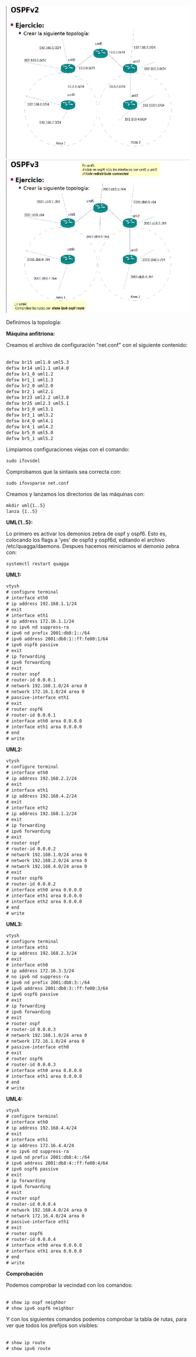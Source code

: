 ![](EncaminamientoInterno/images/ej5_1-OSPF.png)
![](EncaminamientoInterno/images/ej5-OSPF.png)

Definimos la topología:

**Máquina anfitriona:**

Creamos el archivo de configuración "net.conf" con el siguiente contenido:
<pre><code>
defsw br15 uml1.0 uml5.3
defsw br14 uml1.1 uml4.0
defsw br1_0 uml1.2
defsw br1_1 uml1.3
defsw br2_0 uml2.0
defsw br2_1 uml2.1
defsw br23 uml2.2 uml3.0
defsw br25 uml2.3 uml5.1
defsw br3_0 uml3.1
defsw br3_1 uml3.2
defsw br4_0 uml4.1
defsw br4_1 uml4.2
defsw br5_0 uml5.0
defsw br5_1 uml5.2
</code></pre>

Limpiamos configuraciones viejas con el comando:
<pre><code>sudo ifovsdel</code></pre>

Comprobamos que la sintaxis sea correcta con:
<pre><code>sudo ifovsparse net.conf</code></pre>

Creamos y lanzamos los directorios de las máquinas con:
<pre><code>mkdir uml{1..5}
lanza {1..5}</code></pre>

**UML{1..5}:**

Lo primero es activar los demonios zebra de ospf y ospf6. Esto es, colocando los flags a 'yes' de ospfd y ospf6d, editando el archivo /etc/quagga/daemons. Despues hacemos reiniciamos el demonio zebra con:
<pre><code>systemctl restart quagga</code></pre>

**UML1:**

<pre><code>vtysh
# configure terminal
# interface eth0
# ip address 192.168.1.1/24
# exit
# interface eth1
# ip address 172.16.1.1/24
# no ipv6 nd suppress-ra
# ipv6 nd prefix 2001:db8:1::/64
# ipv6 address 2001:db8:1::ff:fe00:1/64
# ipv6 ospf6 passive
# exit
# ip forwarding
# ipv6 forwarding
# exit
# router ospf
# router-id 0.0.0.1
# network 192.168.1.0/24 area 0
# network 172.16.1.0/24 area 0
# passive-interface eth1
# exit
# router ospf6
# router-id 0.0.0.1
# interface eth0 area 0.0.0.0
# interface eth1 area 0.0.0.0
# end
# write
</code></pre>

**UML2:**

<pre><code>vtysh
# configure terminal
# interface eth0
# ip address 192.168.2.2/24
# exit
# interface eth1
# ip address 192.168.4.2/24
# exit
# interface eth2
# ip address 192.168.1.2/24
# exit
# ip forwarding
# ipv6 forwarding
# exit
# router ospf
# router-id 0.0.0.2
# network 192.168.1.0/24 area 0
# network 192.168.2.0/24 area 0
# network 192.168.4.0/24 area 0
# exit
# router ospf6
# router-id 0.0.0.2
# interface eth0 area 0.0.0.0
# interface eth1 area 0.0.0.0
# interface eth2 area 0.0.0.0
# end
# write
</code></pre>

**UML3:**

<pre><code>vtysh
# configure terminal
# interface eth1
# ip address 192.168.2.3/24
# exit
# interface eth0
# ip address 172.16.3.3/24
# no ipv6 nd suppress-ra
# ipv6 nd prefix 2001:db8:3::/64
# ipv6 address 2001:db8:3::ff:fe00:3/64
# ipv6 ospf6 passive
# exit
# ip forwarding
# ipv6 forwarding
# exit
# router ospf
# router-id 0.0.0.3
# network 192.168.1.0/24 area 0
# network 172.16.1.0/24 area 0
# passive-interface eth0
# exit
# router ospf6
# router-id 0.0.0.3
# interface eth0 area 0.0.0.0
# interface eth1 area 0.0.0.0
# end
# write
</code></pre>

**UML4:**

<pre><code>vtysh
# configure terminal
# interface eth0
# ip address 192.168.4.4/24
# exit
# interface eth1
# ip address 172.16.4.4/24
# no ipv6 nd suppress-ra
# ipv6 nd prefix 2001:db8:4::/64
# ipv6 address 2001:db8:4::ff:fe00:4/64
# ipv6 ospf6 passive
# exit
# ip forwarding
# ipv6 forwarding
# exit
# router ospf
# router-id 0.0.0.4
# network 192.168.4.0/24 area 0
# network 172.16.4.0/24 area 0
# passive-interface eth1
# exit
# router ospf6
# router-id 0.0.0.4
# interface eth0 area 0.0.0.0
# interface eth1 area 0.0.0.0
# end
# write
</code></pre>


**Comprobación**

Podemos comprobar la vecindad con los comandos:
<pre><code>
# show ip ospf neighbor
# show ipv6 ospf6 neighbor
</code></pre>

Y con los siguientes comandos podemos comprobar la tabla de rutas, para ver que todos los prefijos son visibles:
<pre><code>
# show ip route
# show ipv6 route
</code></pre>

